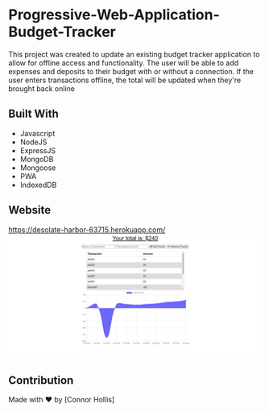 # Progressive-Web-Application-Budget-Tracker

This project was created to update an existing budget tracker application to allow for offline access and functionality. The user will be able to add expenses and deposits to their budget with or without a connection. If the user enters transactions offline, the total will be updated when they're brought back online

## Built With
* Javascript
* NodeJS
* ExpressJS
* MongoDB
* Mongoose
* PWA
* IndexedDB

## Website
https://desolate-harbor-63715.herokuapp.com/
![Screenshot](/public/images/budgetTracker.JPG)

## Contribution
Made with ❤️ by [Connor Hollis]